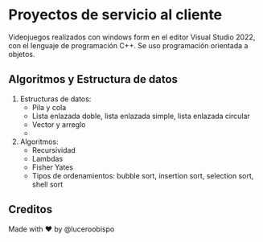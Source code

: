 # Proyectos de servicio al cliente

Videojuegos realizados con windows form en el editor Visual Studio 2022, con el lenguaje de programación C++.
Se uso programación orientada a objetos.

## Algoritmos y Estructura de datos

1. Estructuras de datos: 
   - Pila y cola
   - Lista enlazada doble, lista enlazada simple, lista enlazada circular
   - Vector y arreglo
   -
2. Algoritmos:
   - Recursividad
   - Lambdas
   - Fisher Yates
   - Tipos de ordenamientos: bubble sort, insertion sort, selection sort, shell sort 

## Creditos
Made with ❤️ by @luceroobispo

